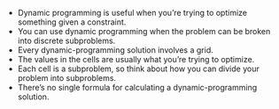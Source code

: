 * Dynamic programming is useful when you’re trying to optimize something given a constraint.
* You can use dynamic programming when the problem can be broken into discrete subproblems.
* Every dynamic-programming solution involves a grid.
* The values in the cells are usually what you’re trying to optimize.
* Each cell is a subproblem, so think about how you can divide your problem into subproblems.
* There’s no single formula for calculating a dynamic-programming solution.